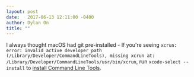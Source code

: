 ```yaml
---
layout: post
date:   2017-06-13 12:11:00 -0400
author: Dylan On
title: ""
---
```


I always thought macOS had git pre-installed - If you're seeing 
`xcrun: error: invalid active developer path (/Library/Developer/CommandLineTools), missing xcrun at: /Library/Developer/CommandLineTools/usr/bin/xcrun`,
run `xcode-select --install` to [install Command Line Tools](http://osxdaily.com/2014/02/12/install-command-line-tools-mac-os-x/).